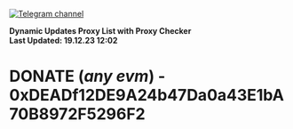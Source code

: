 [![Telegram channel](https://img.shields.io/endpoint?url=https://runkit.io/damiankrawczyk/telegram-badge/branches/master?url=https://t.me/n4z4v0d)](https://t.me/n4z4v0d) 

**Dynamic Updates Proxy List with Proxy Checker**  
**Last Updated: 19.12.23 12:02**

# DONATE (_any evm_) - 0xDEADf12DE9A24b47Da0a43E1bA70B8972F5296F2
